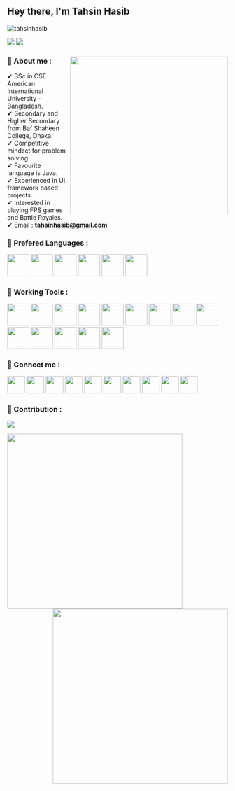 ## Hey there,  I'm Tahsin Hasib


<p><img src="https://komarev.com/ghpvc/?username=tahsinhasib&label=Profile%20views&color=0e8bb4&style=flat" alt="tahsinhasib" /></p>
<p><img src="https://img.shields.io/badge/American International University Bangladesh-blue"> <img src="https://img.shields.io/badge/FPS Gamer - Green"></p>

### 🔗 About me : <img align = "right" src = "https://github-readme-stats.vercel.app/api/top-langs/?username=tahsinhasib&show_icons=true&theme=github_dark&count_private=true&hide_border=true&layout=compact&langs_count=15" width = "360px"> <br>

✔ BSc in CSE American International University - Bangladesh. <br>
✔ Secondary and Higher Secondary from Baf Shaheen College, Dhaka. <br>
✔ Competitive mindset for problem solving. <br>
✔ Favourite language is Java. <br>
✔ Experienced in UI framework based projects. <br>
✔ Interested in playing FPS games and Battle Royales. <br>
✔ Email : **tahsinhasib@gmail.com**



### 🔗 Prefered Languages :

<img height="50" src = "https://upload.wikimedia.org/wikipedia/commons/1/19/C_Logo.png?20201023095457"><img height ="50"> 
<img height="50" src = "https://upload.wikimedia.org/wikipedia/commons/1/18/ISO_C%2B%2B_Logo.svg">
<img height="50" src = "https://brandslogos.com/wp-content/uploads/images/java-logo-1.png">
<img height="50" src = "https://pngimg.com/uploads/mysql/mysql_PNG23.png">
<img height="50" src = "https://upload.wikimedia.org/wikipedia/commons/thumb/6/61/HTML5_logo_and_wordmark.svg/1200px-HTML5_logo_and_wordmark.svg.png">
<img height="50" src = "https://seeklogo.com/images/C/c-sharp-c-logo-02F17714BA-seeklogo.com.png">



### 🔗 Working Tools :

<img height="50" src = "https://cdn.icon-icons.com/icons2/2107/PNG/512/file_type_vscode_icon_130084.png"><img height ="50"> 
<img height="50" src = "https://1000logos.net/wp-content/uploads/2020/08/Visual-Studio-Logo.png">
<img height="50" src = "https://cdn.worldvectorlogo.com/logos/sublime-text.svg">
<img height="50" src = "https://upload.wikimedia.org/wikipedia/commons/thumb/6/69/Notepad%2B%2B_Logo.svg/1200px-Notepad%2B%2B_Logo.svg.png">
<img height="50" src = "https://www.nesabamedia.com/wp-content/uploads/2019/07/Code-Blocks-Logo-1.png"> 
<img height="50" src = "https://i0.wp.com/sybyl.com/wp-content/uploads/2019/11/Oracle-Logo-For-Website.png?ssl=1">
<img height="50" src = "https://digilent.com/blog/wp-content/uploads/2015/01/184_multisim_app_icon_ill.png">
<img height="50" src = "https://upload.wikimedia.org/wikipedia/commons/thumb/f/fd/Microsoft_Office_Word_%282019%E2%80%93present%29.svg/2203px-Microsoft_Office_Word_%282019%E2%80%93present%29.svg.png">
<img height="50" src = "https://upload.wikimedia.org/wikipedia/commons/thumb/3/34/Microsoft_Office_Excel_%282019%E2%80%93present%29.svg/2203px-Microsoft_Office_Excel_%282019%E2%80%93present%29.svg.png">
<img height="50" src = "https://upload.wikimedia.org/wikipedia/commons/thumb/0/0d/Microsoft_Office_PowerPoint_%282019%E2%80%93present%29.svg/640px-Microsoft_Office_PowerPoint_%282019%E2%80%93present%29.svg.png">
<img height="50" src = "https://upload.wikimedia.org/wikipedia/commons/thumb/c/cf/Adobe_Photoshop_Express_logo.svg/2101px-Adobe_Photoshop_Express_logo.svg.png"> 
<img height="50" src = "https://upload.wikimedia.org/wikipedia/commons/thumb/7/78/OBS.svg/1024px-OBS.svg.png"> 
<img height="50" src = "https://www.umlet.com/pic/UMLet_logo_small.png">
<img height="50" src = "https://www.freeiconspng.com/thumbs/sql-server-icon-png/sql-server-icon-png-4.png">



### 🔗 Connect me :

<a href = "https://facebook.com/tahsin.hasib.30/"><img src ="https://img.icons8.com/fluent/48/000000/facebook.png" width ="40px"/></a>
<a href = "https://www.instagram.com/tahsinhasib_/"><img src ="https://cdn4.iconfinder.com/data/icons/social-media-2210/24/Instagram-512.png" width ="40px"/></a>
<a href = "https://www.linkedin.com/in/tahsinhasib/"><img src ="https://img.icons8.com/fluent/48/000000/linkedin.png" width ="40px"/></a>
<a href = "https:https://twitter.com/tahsinhasib_152"><img src ="https://img.icons8.com/fluent/48/000000/twitter.png" width ="40px"/></a>
<a href = "https://www.twitch.tv/tahsinhasib"><img src ="https://www.freepnglogos.com/uploads/purple-twitch-logo-png-18.png" width ="40px"/></a>
<img src = "https://img.icons8.com/fluent/48/000000/discord.png" width ="40px"/>
<a href = "https://www.hackerrank.com/tahsinhasib"><img src = "https://upload.wikimedia.org/wikipedia/commons/6/65/HackerRank_logo.png" width = "40px"/></a>
<a href = "https://codeforces.com/profile/tahsinhasib"><img src = "https://cdn.iconscout.com/icon/free/png-256/code-forces-3628695-3029920.png" width = "40px"/></a>
<a href = "https://stackoverflow.com/users/21026575/tahsin-hasib"><img src = "https://upload.wikimedia.org/wikipedia/commons/thumb/e/ef/Stack_Overflow_icon.svg/768px-Stack_Overflow_icon.svg.png" width = "40px"/></a>
<a href = "https://auth.geeksforgeeks.org/user/tahsinhasib"><img src = "https://img.icons8.com/color/480/GeeksforGeeks.png" width = "40px"/></a>


### 🔗 Contribution :

<img src = "https://github-readme-activity-graph.cyclic.app/graph?username=tahsinhasib&theme=react-dark&count_private=true&area=true&hide_border=false)">

<p><img align = "left" src = "https://github-readme-stats.vercel.app/api?username=tahsinhasib&theme=github_dark&&count_private=true&show_icons=true" width = "400px"><img align = "right" src = "https://streak-stats.demolab.com?user=tahsinhasib&theme=github-dark-blue&count_private=true" width = "400px"></p> <br><br><br><br><br><br><br><br><br>





